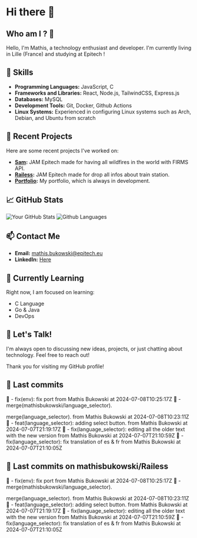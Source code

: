 # Hi there 👋

## Who am I ? 🧐
Hello, I'm Mathis, a technology enthusiast and developer. I'm currently living in Lille (France) and studying at Epitech !

## 🌟 Skills
- **Programming Languages:** JavaScript, C
- **Frameworks and Libraries:** React, Node.js, TailwindCSS, Express.js
- **Databases:** MySQL
- **Development Tools:** Git, Docker, Github Actions
- **Linux Systems:** Experienced in configuring Linux systems such as Arch, Debian, and Ubuntu from scratch

## 🔭 Recent Projects
Here are some recent projects I've worked on:
- **[Sam](https://github.com/mathisbukowski/jam-03):** JAM Epitech made for having all wildfires in the world with FIRMS API.
- **[Railess](https://github.com/mathisbukowski/Railess):** JAM Epitech made for drop all infos about train station.
- **[Portfolio](https://mathisbukowski.fr):** My portfolio, which is always in development.

## 📈 GitHub Stats
![Your GitHub Stats](https://github-readme-stats.vercel.app/api?username=mathisbukowski&show_icons=true&theme=radical&v=1)
![Github Languages](https://github-readme-stats.vercel.app/api/top-langs?username=mathisbukowski&layout=compact&show_icons=true&theme=radical&v=1)


## 📫 Contact Me
- **Email:** [mathis.bukowski@epitech.eu](mailto:mathis.bukowski@epitech.eu)
- **LinkedIn:** [Here](https://www.linkedin.com/in/mathisbukowski/)

## 🌱 Currently Learning
Right now, I am focused on learning:
- C Language
- Go & Java
- DevOps

## 💬 Let's Talk!
I'm always open to discussing new ideas, projects, or just chatting about technology. Feel free to reach out!

Thank you for visiting my GitHub profile!



## 🚦 Last commits

🔸 - fix(env): fix port from Mathis Bukowski at 2024-07-08T10:25:17Z
🔸 - merge(mathisbukowski/language_selector).

merge(language_selector). from Mathis Bukowski at 2024-07-08T10:23:11Z
🔸 - feat(language_selector): adding select button. from Mathis Bukowski at 2024-07-07T21:19:17Z
🔸 - fix(language_selector): editing all the older text with the new version from Mathis Bukowski at 2024-07-07T21:10:59Z
🔸 - fix(language_selector): fix translation of es & fr from Mathis Bukowski at 2024-07-07T21:10:05Z

## 🚦 Last commits on mathisbukowski/Railess

🔸 - fix(env): fix port from Mathis Bukowski at 2024-07-08T10:25:17Z
🔸 - merge(mathisbukowski/language_selector).

merge(language_selector). from Mathis Bukowski at 2024-07-08T10:23:11Z
🔸 - feat(language_selector): adding select button. from Mathis Bukowski at 2024-07-07T21:19:17Z
🔸 - fix(language_selector): editing all the older text with the new version from Mathis Bukowski at 2024-07-07T21:10:59Z
🔸 - fix(language_selector): fix translation of es & fr from Mathis Bukowski at 2024-07-07T21:10:05Z
